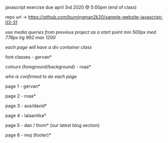 
javascript exercise
due april 3rd 2020 @ 5:00pm (end of class)

repo url -> https://github.com/burningman2k20/sample-website-javascript-03-31

*use media queries from previous project as a start point*
*min 500px med 776px lrg 992 max 1200*

*each page will have a div container class*

font classes - gervan*

colours (foreground/background) - roaa*

*who is confirmed to do each page*

page 1 - gervan*

page 2 - roaa*

page 3 - aus/david*

page 4 - lalaantika*

page 5 - dan / thom* (our latest blog section)

page 6 - moj (footer)*